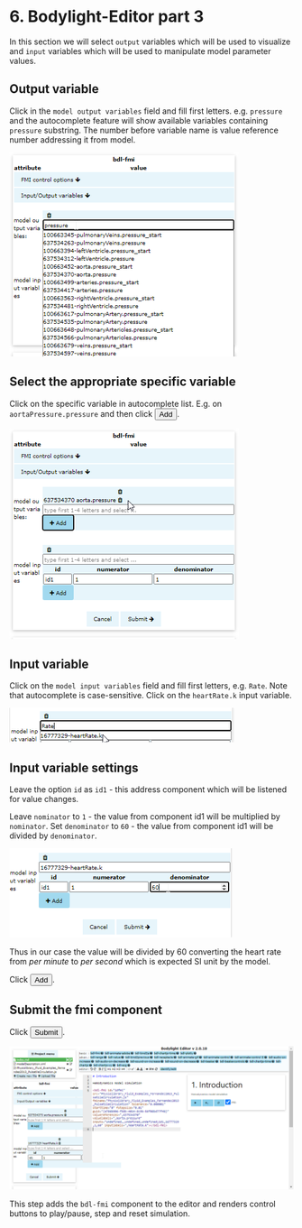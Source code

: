 # 6. Bodylight-Editor part 3

In this section we will select `output` variables which will be used to visualize and `input` variables which will be used to manipulate model parameter values.

## Output variable

Click in the `model output variables` field and fill first letters. e.g. `pressure` and the autocomplete feature will show available variables containing `pressure` substring. The number before variable name is value reference number addressing it from model.

![EditorFmuOutput1](EditorFmuOutput1.png)

## Select the appropriate specific variable

Click on the specific variable in autocomplete list. E.g. on `aortaPressure.pressure` and then click <button><i class="fa fa-plus"></i> Add</button>.

![EditorFmuOutput2](EditorFmuOutput2.png)

## Input variable

Click on the `model input variables` field and fill first letters, e.g. `Rate`. Note that autocomplete is case-sensitive. Click on the `heartRate.k` input variable.

![EditorFmuInput1](EditorFmuInput1.png)


## Input variable settings

Leave the option `id` as `id1` - this address component which will be listened for value changes.

Leave `nominator` to `1` - the value from component id1 will be multiplied by `nominator`.
Set `denominator` to `60` - the value from component id1 will be divided by `denominator`.

![EditorFmuInput2](EditorFmuInput2.png)

Thus in our case the value will be divided by 60 converting the heart rate from _per minute_ to _per second_ which is expected SI unit by the model.

Click <button><i class='fa fa-plus'></i> Add</button>.

## Submit the fmi component

Click <button>Submit</button>. 

![EditorFmuComponent](EditorFmuComponent.png)

This step adds the `bdl-fmi` component to the editor and renders control buttons to play/pause, step and reset simulation.

